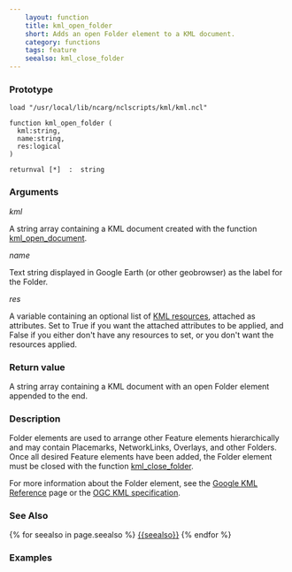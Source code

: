 ```yaml
---
    layout: function
    title: kml_open_folder
    short: Adds an open Folder element to a KML document.
    category: functions  
    tags: feature
    seealso: kml_close_folder
---
```


### Prototype

<pre><code>load "/usr/local/lib/ncarg/nclscripts/kml/kml.ncl"

function kml_open_folder (
  kml:string,
  name:string,
  res:logical
)

returnval [*]  :  string
</code></pre>

### Arguments
*kml*

A string array containing a KML document created with the function [kml_open_document]({{baseurl}}/functions/kml_open_document.html).

*name*

Text string displayed in Google Earth (or other geobrowser) as the label for the Folder.

*res*

A variable containing an optional list of [KML resources]({{baseurl}}/resources), attached as attributes. Set to True if you want the attached attributes to be applied, and False if you either don't have any resources to set, or you don't want the resources applied.

### Return value

A string array containing a KML document with an open Folder element appended to the end.

### Description

Folder elements are used to arrange other Feature elements hierarchically and may contain Placemarks, NetworkLinks, Overlays, and other Folders. Once all desired Feature elements have been added, the Folder element must be closed with the function [kml_close_folder]({{baseurl}}/functions/kml_close_folder.html). 

For more information about the Folder element, see the [Google KML Reference](https://developers.google.com/kml/documentation/kmlreference#folder) page or the [OGC KML specification](http://www.opengeospatial.org/standards/kml/).

### See Also

{% for seealso in page.seealso %}
[{{seealso}}]({{baseurl}}/functions/{{seealso}}.html)
{% endfor %}

### Examples

